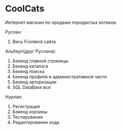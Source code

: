 # CoolCats
Интернет магазин по продаже породистых котиков.

Руслан:
  1. Весь Frontend сайта

Альберт(друг Руслана):
  1. Бекенд главной страницы
  2. Бекенд каталога
  3. Бекенд поиска
  4. Бекенд профиля и административной части
  5. Бекенд авторизации
  6. SQL DataBase вся

Нурлан:
  1. Регистрация 
  2. Бэкенд корзины
  3. Тестирование
  4. Редактирование кода
